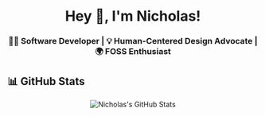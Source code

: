 <h1 align="center">Hey 👋, I'm Nicholas!</h1>
<h3 align="center"> 👨‍💻 Software Developer | 💡 Human-Centered Design Advocate | 🌍 FOSS Enthusiast</h3>



## 📊 GitHub Stats
<div align="center">
  <img src="https://github-readme-stats.vercel.app/api?username=RiosNicholas&show_icons=true" alt="Nicholas's GitHub Stats">
</div>





